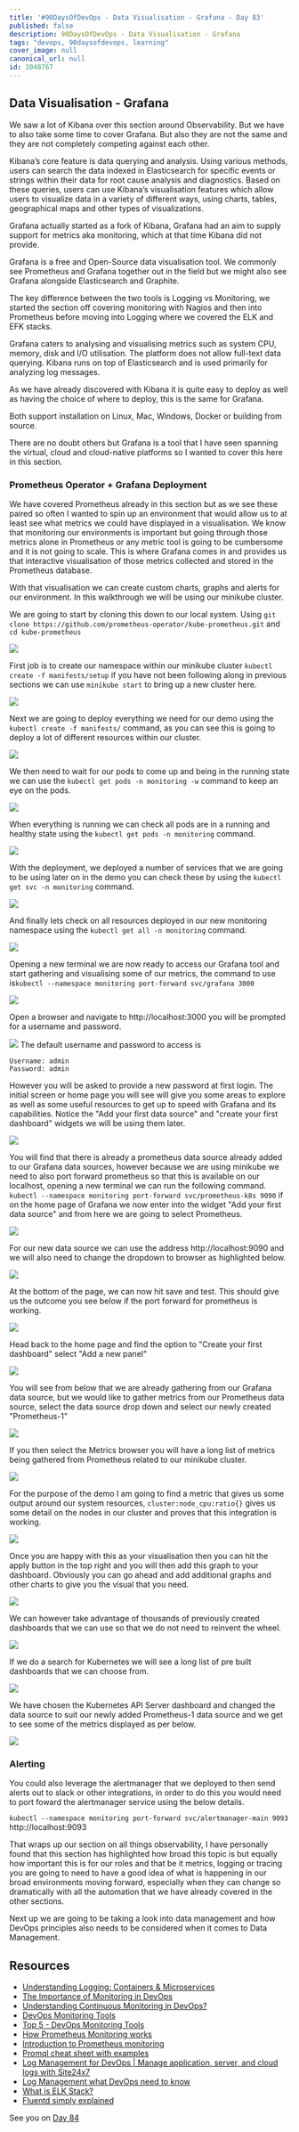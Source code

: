 ```yaml
---
title: '#90DaysOfDevOps - Data Visualisation - Grafana - Day 83'
published: false
description: 90DaysOfDevOps - Data Visualisation - Grafana
tags: "devops, 90daysofdevops, learning"
cover_image: null
canonical_url: null
id: 1048767
---
```

## Data Visualisation - Grafana

We saw a lot of Kibana over this section around Observability. But we have to also take some time to cover Grafana. But also they are not the same and they are not completely competing against each other. 

Kibana’s core feature is data querying and analysis. Using various methods, users can search the data indexed in Elasticsearch for specific events or strings within their data for root cause analysis and diagnostics. Based on these queries, users can use Kibana’s visualisation features which allow users to visualize data in a variety of different ways, using charts, tables, geographical maps and other types of visualizations.

Grafana actually started as a fork of Kibana, Grafana had an aim to supply support for metrics aka monitoring, which at that time Kibana did not provide. 

Grafana is a free and Open-Source data visualisation tool. We commonly see Prometheus and Grafana together out in the field but we might also see Grafana alongside Elasticsearch and Graphite. 

The key difference between the two tools is Logging vs Monitoring, we started the section off covering monitoring with Nagios and then into Prometheus before moving into Logging where we covered the ELK and EFK stacks. 

Grafana caters to analysing and visualising metrics such as system CPU, memory, disk and I/O utilisation. The platform does not allow full-text data querying. Kibana runs on top of Elasticsearch and is used primarily for analyzing log messages. 

As we have already discovered with Kibana it is quite easy to deploy as well as having the choice of where to deploy, this is the same for Grafana. 

Both support installation on Linux, Mac, Windows, Docker or building from source. 

There are no doubt others but Grafana is a tool that I have seen spanning the virtual, cloud and cloud-native platforms so I wanted to cover this here in this section. 

### Prometheus Operator + Grafana Deployment 

We have covered Prometheus already in this section but as we see these paired so often I wanted to spin up an environment that would allow us to at least see what metrics we could have displayed in a visualisation. We know that monitoring our environments is important but going through those metrics alone in Prometheus or any metric tool is going to be cumbersome and it is not going to scale. This is where Grafana comes in and provides us that interactive visualisation of those metrics collected and stored in the Prometheus database. 

With that visualisation we can create custom charts, graphs and alerts for our environment. In this walkthrough we will be using our minikube cluster. 

We are going to start by cloning this down to our local system. Using `git clone https://github.com/prometheus-operator/kube-prometheus.git` and `cd kube-prometheus`

![](../images/Day83_Monitoring1.png?v1)

First job is to create our namespace within our minikube cluster `kubectl create -f manifests/setup` if you have not been following along in previous sections we can use `minikube start` to bring up a new cluster here. 

![](../images/Day83_Monitoring2.png?v1)

Next we are going to deploy everything we need for our demo using the `kubectl create -f manifests/` command, as you can see this is going to deploy a lot of different resources within our cluster. 

![](../images/Day83_Monitoring3.png?v1)

We then need to wait for our pods to come up and being in the running state we can use the `kubectl get pods -n monitoring -w` command to keep an eye on the pods. 

![](../images/Day83_Monitoring4.png?v1)

When everything is running we can check all pods are in a running and healthy state using the `kubectl get pods -n monitoring` command. 

![](../images/Day83_Monitoring5.png?v1)

With the deployment, we deployed  a number of services that we are going to be using later on in the demo you can check these by using the `kubectl get svc -n monitoring` command. 

![](../images/Day83_Monitoring6.png?v1)

And finally lets check on all resources deployed in our new monitoring namespace using the `kubectl get all -n monitoring` command. 

![](../images/Day83_Monitoring7.png?v1)

Opening a new terminal we are now ready to access our Grafana tool and start gathering and visualising some of our metrics, the command to use is`kubectl --namespace monitoring port-forward svc/grafana 3000`

![](../images/Day83_Monitoring8.png?v1)

Open a browser and navigate to http://localhost:3000 you will be prompted for a username and password. 

![](../images/Day83_Monitoring9.png?v1)
The default username and password to access is 
```
Username: admin 
Password: admin
```
However you will be asked to provide a new password at first login. The initial screen or home page you will see will give you some areas to explore as well as some useful resources to get up to speed with Grafana and its capabilities. Notice the "Add your first data source" and "create your first dashboard" widgets we will be using them later. 

![](../images/Day83_Monitoring10.png?v1)

You will find that there is already a prometheus data source already added to our Grafana data sources, however because we are using minikube we need to also port forward prometheus so that this is available on our localhost, opening a new terminal we can run the following command. `kubectl --namespace monitoring port-forward svc/prometheus-k8s 9090` if on the home page of Grafana we now enter into the widget "Add your first data source" and from here we are going to select Prometheus. 

![](../images/Day83_Monitoring11.png?v1)

For our new data source we can use the address http://localhost:9090 and we will also need to change the dropdown to browser as highlighted below.

![](../images/Day83_Monitoring12.png?v1)

At the bottom of the page, we can now hit save and test. This should give us the outcome you see below if the port forward for prometheus is working. 

![](../images/Day83_Monitoring13.png?v1)

Head back to the home page and find the option to "Create your first dashboard" select "Add a new panel"

![](../images/Day83_Monitoring14.png?v1)

You will see from below that we are already gathering from our Grafana data source, but we would like to gather metrics from our Prometheus data source, select the data source drop down and select our newly created "Prometheus-1" 

![](../images/Day83_Monitoring15.png?v1)

If you then select the Metrics browser you will have a long list of metrics being gathered from Prometheus related to our minikube cluster. 

![](../images/Day83_Monitoring16.png?v1)

For the purpose of the demo I am going to find a metric that gives us some output around our system resources, `cluster:node_cpu:ratio{}` gives us some detail on the nodes in our cluster and proves that this integration is working. 

![](../images/Day83_Monitoring17.png?v1)

Once you are happy with this as your visualisation then you can hit the apply button in the top right and you will then add this graph to your dashboard. Obviously you can go ahead and add additional graphs and other charts to give you the visual that you need. 

![](../images/Day83_Monitoring18.png?v1)

We can however take advantage of thousands of previously created dashboards that we can use so that we do not need to reinvent the wheel. 

![](../images/Day83_Monitoring19.png?v1)

If we do a search for Kubernetes we will see a long list of pre built dashboards that we can choose from. 

![](../images/Day83_Monitoring20.png?v1)

We have chosen the Kubernetes API Server dashboard and changed the data source to suit our newly added Prometheus-1 data source and we get to see some of the metrics displayed as per below. 

![](../images/Day83_Monitoring21.png?v1)

### Alerting

You could also leverage the alertmanager that we deployed to then send alerts out to slack or other integrations, in order to do this you would need to port foward the alertmanager service using the below details. 

`kubectl --namespace monitoring port-forward svc/alertmanager-main 9093`
http://localhost:9093

That wraps up our section on all things observability, I have personally found that this section has highlighted how broad this topic is but equally how important this is for our roles and that be it metrics, logging or tracing you are going to need to have a good idea of what is happening in our broad environments moving forward, especially when they can change so dramatically with all the automation that we have already covered in the other sections. 

Next up we are going to be taking a look into data management and how DevOps principles also needs to be considered when it comes to Data Management. 

## Resources 

- [Understanding Logging: Containers & Microservices](https://www.youtube.com/watch?v=MMVdkzeQ848)
- [The Importance of Monitoring in DevOps](https://www.devopsonline.co.uk/the-importance-of-monitoring-in-devops/)
- [Understanding Continuous Monitoring in DevOps?](https://medium.com/devopscurry/understanding-continuous-monitoring-in-devops-f6695b004e3b) 
- [DevOps Monitoring Tools](https://www.youtube.com/watch?v=Zu53QQuYqJ0) 
- [Top 5 - DevOps Monitoring Tools](https://www.youtube.com/watch?v=4t71iv_9t_4)
- [How Prometheus Monitoring works](https://www.youtube.com/watch?v=h4Sl21AKiDg) 
- [Introduction to Prometheus monitoring](https://www.youtube.com/watch?v=5o37CGlNLr8)
- [Promql cheat sheet with examples](https://www.containiq.com/post/promql-cheat-sheet-with-examples)
- [Log Management for DevOps | Manage application, server, and cloud logs with Site24x7](https://www.youtube.com/watch?v=J0csO_Shsj0)
- [Log Management what DevOps need to know](https://devops.com/log-management-what-devops-teams-need-to-know/)
- [What is ELK Stack?](https://www.youtube.com/watch?v=4X0WLg05ASw)
- [Fluentd simply explained](https://www.youtube.com/watch?v=5ofsNyHZwWE&t=14s) 

See you on [Day 84](day84.md)

